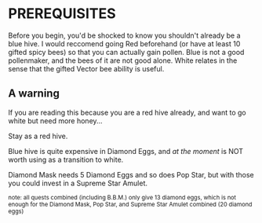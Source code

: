 # PREREQUISITES
Before you begin, you'd be shocked to know you shouldn't already be a blue hive. I would reccomend going Red beforehand (or have at least 10 gifted spicy bees) so that you can actually gain pollen.
Blue is not a good pollenmaker, and the bees of it are not good alone. White relates in the sense that the gifted Vector bee ability is useful.

## A warning
If you are reading this because you are a red hive already, and want to go white but need more honey...

Stay as a red hive.

Blue hive is quite expensive in Diamond Eggs, and *at the moment* is NOT worth using as a transition to white.

Diamond Mask needs 5 Diamond Eggs and so does Pop Star, but with those you could invest in a Supreme Star Amulet.

<sub>note: all quests combined (including B.B.M.) only give 13 diamond eggs, which is not enough for the Diamond Mask, Pop Star, and Supreme Star Amulet combined (20 diamond eggs)</sub>
